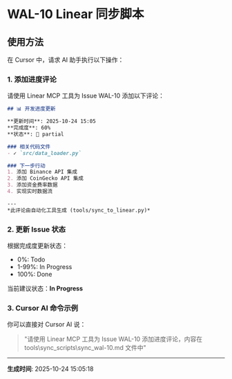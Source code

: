 # WAL-10 Linear 同步脚本

## 使用方法
在 Cursor 中，请求 AI 助手执行以下操作：

### 1. 添加进度评论

请使用 Linear MCP 工具为 Issue WAL-10 添加以下评论：

```markdown
## 📊 开发进度更新

**更新时间**: 2025-10-24 15:05
**完成度**: 60%
**状态**: 🔄 partial

### 相关代码文件
- ✓ `src/data_loader.py`

### 下一步行动
1. 添加 Binance API 集成
2. 添加 CoinGecko API 集成
3. 添加资金费率数据
4. 实现实时数据流

---
*此评论由自动化工具生成 (tools/sync_to_linear.py)*
```

### 2. 更新 Issue 状态

根据完成度更新状态：
- 0%: Todo
- 1-99%: In Progress  
- 100%: Done

当前建议状态：**In Progress**

### 3. Cursor AI 命令示例

你可以直接对 Cursor AI 说：

> "请使用 Linear MCP 工具为 Issue WAL-10 添加进度评论，内容在 tools\sync_scripts\sync_wal-10.md 文件中"

---

**生成时间**: 2025-10-24 15:05:18
